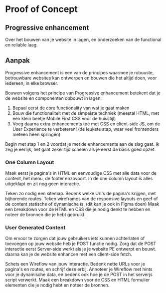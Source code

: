 # Proof of Concept

## Progressive enhancement

Over het bouwen van je website in lagen, en onderzoeken van de functional en reliable laag.

## Aanpak

Progressive enhancement is een van de principes waarmee je robuuste, betrouwbare websites kan ontwerpen en bouwen die het altijd doen, voor iedereen, in elke browser.

Bouwen volgens het principe van Progressive enhancement betekent dat je de website en componenten opbouwt in lagen: 
<!-- Door je website en componenten in lagen te bouwen zorg je ervoor dat als een enhancement zoals een mooie animatie, of een interactie met client-side javascript niet door een browser kan worden uitgevoerd  -->

1. Bepaal eerst de core functionality van wat je gaat maken
2. Bouw die functionaliteit met de simpelste techniek (meestal HTML, met een klein beetje Mobile First CSS voor de huisstijl)
3. Voeg daarna extra enhancements toe met CSS en client-side JS, om de User Experience te verbeteren! (de leukste stap, waar veel frontenders meteen heen springen)

Begin met stap 1 en 2 voordat je met de enhancements aan de slag gaat. Ik zeg je eerlijk, het gaat zeker tijd schelen als je eerst de basis goed opzet.

### One Column Layout

Maak eerst je pagina's in HTML en eenvoudige CSS met alle data voor de content, het menu, de footer enzovoort. In de one column layout is alles uitgeklapt en zit nog geen interactie. 

Teken zo nodig een sitemap. Bedenk welke Url's de pagina's krijgen, met bijhorende routes. Teken wireframes van de responsive layouts en geef of de content statische of dynamische is. (dit kan je ook in Figma doen) Maak een breakdown voor de HTML en CSS die je nodig denkt te hebben en noteer de bronnen die je hebt gebruikt.

### User Generated Content

Om ervoor te zorgen dat jouw gebruikers iets kunnen achterlaten of toevoegen op jouw website heb je POST functie nodig. Zorg dat de POST interactie eerst Server-side werkt als je je website PE ontwerpt en bouwt. daarna kan je de website enhancen met een client-side fetch.

Schets een Wireflow van jouw interactie. Bedenk nette URLs voor je pagina's en routes, en schrijf deze erbij. Annoteer je Wireflow met hints voor je dynamische data, en bedenk ook hoe je de POST in het serverjs script verwerkt. Maak een breakdown voor de CSS en HTML formulier elementen die je nodig hebt en noteer de bronnen.


<!--

## Aanpak

Goede HTML onderzoeken. Fomulieren met fieldsets. Server side afhandelen van User generated content.
Mobile first/one column layout met basis huisstijl.

Schetsen/prototypen:
Sitemap met url-design, routes en data fetch, wireframes met statische en dynamische data, wireflow voor interactie en animatie, High res in Figma responsive layouts.


Goede HTML onderzoeken. Fomulieren met fieldsets. Server side afhandelen van User generated content.
Mobile first/one column layout met basis huisstijl.

Sitemap met url-design, routes en data fetch, wireframes met statische en dynamische data, wireflow voor interactie en animatie,. high res in Figma responsive layouts.

-->
